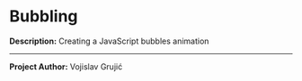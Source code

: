 # Bubbling

**Description:**
Creating a JavaScript bubbles animation

___

**Project Author:** Vojislav Grujić
